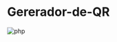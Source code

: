 # Gererador-de-QR
![php](https://github.com/DannyCrisostomo/Gererador-de-QR/blob/main/Generador%20QR.png)
